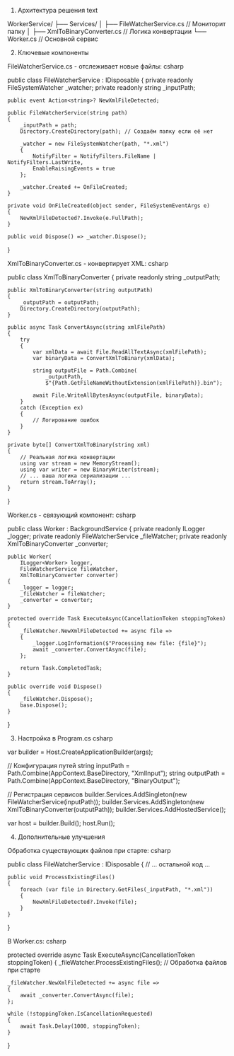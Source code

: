 1. Архитектура решения
text

WorkerService/
├── Services/
│   ├── FileWatcherService.cs    // Мониторит папку
│   ├── XmlToBinaryConverter.cs  // Логика конвертации
└── Worker.cs                   // Основной сервис

2. Ключевые компоненты

FileWatcherService.cs - отслеживает новые файлы:
csharp

public class FileWatcherService : IDisposable
{
    private readonly FileSystemWatcher _watcher;
    private readonly string _inputPath;

    public event Action<string>? NewXmlFileDetected;

    public FileWatcherService(string path)
    {
        _inputPath = path;
        Directory.CreateDirectory(path); // Создаём папку если её нет
        
        _watcher = new FileSystemWatcher(path, "*.xml")
        {
            NotifyFilter = NotifyFilters.FileName | NotifyFilters.LastWrite,
            EnableRaisingEvents = true
        };

        _watcher.Created += OnFileCreated;
    }

    private void OnFileCreated(object sender, FileSystemEventArgs e)
    {
        NewXmlFileDetected?.Invoke(e.FullPath);
    }

    public void Dispose() => _watcher.Dispose();
}

XmlToBinaryConverter.cs - конвертирует XML:
csharp

public class XmlToBinaryConverter
{
    private readonly string _outputPath;

    public XmlToBinaryConverter(string outputPath)
    {
        _outputPath = outputPath;
        Directory.CreateDirectory(outputPath);
    }

    public async Task ConvertAsync(string xmlFilePath)
    {
        try
        {
            var xmlData = await File.ReadAllTextAsync(xmlFilePath);
            var binaryData = ConvertXmlToBinary(xmlData);
            
            string outputFile = Path.Combine(
                _outputPath, 
                $"{Path.GetFileNameWithoutExtension(xmlFilePath)}.bin");
            
            await File.WriteAllBytesAsync(outputFile, binaryData);
        }
        catch (Exception ex)
        {
            // Логирование ошибок
        }
    }

    private byte[] ConvertXmlToBinary(string xml)
    {
        // Реальная логика конвертации
        using var stream = new MemoryStream();
        using var writer = new BinaryWriter(stream);
        // ... ваша логика сериализации ...
        return stream.ToArray();
    }
}

Worker.cs - связующий компонент:
csharp

public class Worker : BackgroundService
{
    private readonly ILogger<Worker> _logger;
    private readonly FileWatcherService _fileWatcher;
    private readonly XmlToBinaryConverter _converter;

    public Worker(
        ILogger<Worker> logger,
        FileWatcherService fileWatcher,
        XmlToBinaryConverter converter)
    {
        _logger = logger;
        _fileWatcher = fileWatcher;
        _converter = converter;
    }

    protected override Task ExecuteAsync(CancellationToken stoppingToken)
    {
        _fileWatcher.NewXmlFileDetected += async file => 
        {
            _logger.LogInformation($"Processing new file: {file}");
            await _converter.ConvertAsync(file);
        };
        
        return Task.CompletedTask;
    }

    public override void Dispose()
    {
        _fileWatcher.Dispose();
        base.Dispose();
    }
}

3. Настройка в Program.cs
csharp

var builder = Host.CreateApplicationBuilder(args);

// Конфигурация путей
string inputPath = Path.Combine(AppContext.BaseDirectory, "XmlInput");
string outputPath = Path.Combine(AppContext.BaseDirectory, "BinaryOutput");

// Регистрация сервисов
builder.Services.AddSingleton(new FileWatcherService(inputPath));
builder.Services.AddSingleton(new XmlToBinaryConverter(outputPath));
builder.Services.AddHostedService<Worker>();

var host = builder.Build();
host.Run();

4. Дополнительные улучшения

Обработка существующих файлов при старте:
csharp

public class FileWatcherService : IDisposable
{
    // ... остальной код ...
    
    public void ProcessExistingFiles()
    {
        foreach (var file in Directory.GetFiles(_inputPath, "*.xml"))
        {
            NewXmlFileDetected?.Invoke(file);
        }
    }
}

В Worker.cs:
csharp

protected override async Task ExecuteAsync(CancellationToken stoppingToken)
{
    _fileWatcher.ProcessExistingFiles(); // Обработка файлов при старте
    
    _fileWatcher.NewXmlFileDetected += async file => 
    {
        await _converter.ConvertAsync(file);
    };
    
    while (!stoppingToken.IsCancellationRequested)
    {
        await Task.Delay(1000, stoppingToken);
    }
}
